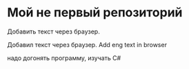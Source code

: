 ﻿# Мой не первый репозиторий

Добавить текст через браузер.

Добавил текст через браузер. Add eng text in browser

надо догонять программу, изучать С#
